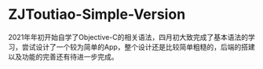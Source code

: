 # ZJToutiao-Simple-Version
2021年年初开始自学了Objective-C的相关语法，四月初大致完成了基本语法的学习，尝试设计了一个较为简单的App，整个设计还是比较简单粗糙的，后端的搭建以及功能的完善还有待进一步完成。
